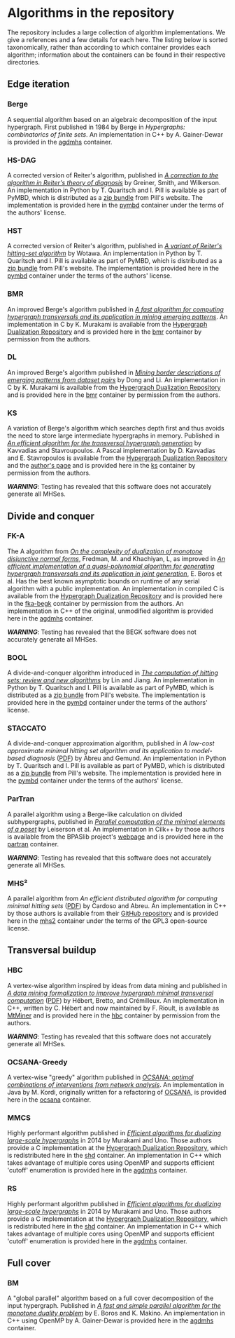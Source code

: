 # Algorithms in the repository
The repository includes a large collection of algorithm implementations.
We give a references and a few details for each here.
The listing below is sorted taxonomically, rather than according to which container provides each algorithm; information about the containers can be found in their respective directories.

## Edge iteration
### Berge
A sequential algorithm based on an algebraic decomposition of the input hypergraph.
First published in 1984 by Berge in _Hypergraphs: combinatorics of finite sets_.
An implementation in C++ by A. Gainer-Dewar is provided in the [agdmhs][] container.

### HS-DAG
A corrected version of Reiter's algorithm, published in [_A correction to the algorithm in Reiter's theory of diagnosis_](//dx.doi.org/10.1016/0004-3702(89)90079-9) by Greiner, Smith, and Wilkerson.
An implementation in Python by T. Quaritsch and I. Pill is available as part of PyMBD, which is distributed as a [zip bundle](//modiaforted.ist.tugraz.at/downloads/pymbd.zip) from Pill's website.
The implementation is provided here in the [pymbd][] container under the terms of the authors' license.

### HST
A corrected version of Reiter's algorithm, published in [_A variant of Reiter's hitting-set algorithm_](//dx.doi.org/10.1016/S0020-0190(00)00166-6) by Wotawa.
An implementation in Python by T. Quaritsch and I. Pill is available as part of PyMBD, which is distributed as a [zip bundle](//modiaforted.ist.tugraz.at/downloads/pymbd.zip) from Pill's website.
The implementation is provided here in the [pymbd][] container under the terms of the authors' license.

### BMR
An improved Berge's algorithm published in [_A fast algorithm for computing hypergraph transversals and its application in mining emerging patterns_](//doi.org/10.1109/ICDM.2003.1250958).
An implementation in C by K. Murakami is available from the [Hypergraph Dualization Repository][hdr] and is provided here in the [bmr][] container by permission from the authors.

### DL
An improved Berge's algorithm published in [_Mining border descriptions of emerging patterns from dataset pairs_](//doi.org/10.1007/s10115-004-0178-1) by Dong and Li.
An implementation in C by K. Murakami is available from the [Hypergraph Dualization Repository][hdr] and is provided here in the [bmr][] container by permission from the authors.

### KS
A variation of Berge's algorithm which searches depth first and thus avoids the need to store large intermediate hypergraphs in memory.
Published in [_An efficient algorithm for the transversal hypergraph generation_](//doi.org/10.7155/jgaa.00107) by Kavvadias and Stavroupoulos.
A Pascal implementation by D. Kavvadias and E. Stavropoulos is available from the [Hypergraph Dualization Repository][hdr] and the [author's page](//lca.ceid.upatras.gr/~estavrop/transversal/) and is provided here in the [ks][] container by permission from the authors.

***WARNING***: Testing has revealed that this software does not accurately generate all MHSes.

## Divide and conquer
### FK-A
The A algorithm from [_On the complexity of dualization of monotone disjunctive normal forms_](//doi.org/10.1006/jagm.1996.0062), Fredman, M. and Khachiyan, L, as improved in [_An efficient implementation of a quasi-polynomial algorithm for generating hypergraph transversals and its application in joint generation_](//doi.org/10.1.1.85.6762), E. Boros et al.
Has the best known asymptotic bounds on runtime of any serial algorithm with a public implementation.
An implementation in compiled C is available from the [Hypergraph Dualization Repository][hdr] and is provided here in the [fka-begk][] container by permission from the authors.
An implementation in C++ of the original, unmodified algorithm is provided here in the [agdmhs][] container.

***WARNING***: Testing has revealed that the BEGK software does not accurately generate all MHSes.

### BOOL
A divide-and-conquer algorithm introduced in [_The computation of hitting sets: review and new algorithms_](//dx.doi.org/10.1016/S0020-0190(02)00506-9) by Lin and Jiang.
An implementation in Python by T. Quaritsch and I. Pill is available as part of PyMBD, which is distributed as a [zip bundle](//modiaforted.ist.tugraz.at/downloads/pymbd.zip) from Pill's website.
The implementation is provided here in the [pymbd][] container under the terms of the authors' license.

### STACCATO
A divide-and-conquer approximation algorithm, published in _A low-cost approximate minimal hitting set algorithm and its application to model-based diagnosis_ ([PDF](//haslab.uminho.pt/ruimaranhao/files/sara09.pdf)) by Abreu and Gemund.
An implementation in Python by T. Quaritsch and I. Pill is available as part of PyMBD, which is distributed as a [zip bundle](//modiaforted.ist.tugraz.at/downloads/pymbd.zip) from Pill's website.
The implementation is provided here in the [pymbd][] container under the terms of the authors' license.

### ParTran
A parallel algorithm using a Berge-like calculation on divided subhypergraphs, published in [_Parallel computation of the minimal elements of a poset_](//doi.org/10.1145/1837210.1837221) by Leiserson et al.
An implementation in Cilk++ by those authors is available from the BPASlib project's [webpage](//bpaslib.org) and is provided here in the [partran][] container.

***WARNING***: Testing has revealed that this software does not accurately generate all MHSes.

### MHS²
A parallel algorithm from _An efficient distributed algorithm for computing minimal hitting sets_ ([PDF](//dx-2014.ist.tugraz.at/papers/DX14_Mon_PM_S1_paper1.pdf)) by Cardoso and Abreu.
An implementation in C++ by those authors is available from their [GitHub repository](//github.com/npcardoso/MHS2) and is provided here in the [mhs2][] container under the terms of the GPL3 open-source license.

## Transversal buildup
### HBC
A vertex-wise algorithm inspired by ideas from data mining and published in [_A data mining formalization to improve hypergraph minimal transversal computation_](//www.infona.pl/resource/bwmeta1.element.baztech-article-BUS5-0014-0020) ([PDF](//cremilleux.users.greyc.fr/papers/FundInfoFinal07.pdf)) by Hébert, Bretto, and Crémilleux.
An implementation in C++, written by C. Hébert and now maintained by F. Rioult, is available as [MtMiner](//forge.greyc.fr/projects/kdariane/wiki/Mtminer) and is provided here in the [hbc][] container by permission from the authors.

***WARNING***: Testing has revealed that this software does not accurately generate all MHSes.

### OCSANA-Greedy
A vertex-wise "greedy" algorithm published in [_OCSANA: optimal combinations of interventions from network analysis_](//doi.org/10.1093/bioinformatics/btt195).
An implementation in Java by M. Kordi, originally written for a refactoring of [OCSANA](//bioinfo-out.curie.fr/projects/ocsana/OCSANA.html), is provided here in the [ocsana][] container.

### MMCS
Highly performant algorithm published in [_Efficient algorithms for dualizing large-scale hypergraphs_](//doi.org/10.1016/j.dam.2014.01.012) in 2014 by Murakami and Uno.
Those authors provide a C implementation at the [Hypergraph Dualization Repository][hdr], which is redistributed here in the [shd][] container.
An implementation in C++ which takes advantage of multiple cores using OpenMP and supports efficient 'cutoff' enumeration is provided here in the [agdmhs][] container.

### RS
Highly performant algorithm published in [_Efficient algorithms for dualizing large-scale hypergraphs_](//doi.org/10.1016/j.dam.2014.01.012) in 2014 by Murakami and Uno.
Those authors provide a C implementation at the [Hypergraph Dualization Repository][hdr], which is redistributed here in the [shd][] container.
An implementation in C++ which takes advantage of multiple cores using OpenMP and supports efficient 'cutoff' enumeration is provided here in the [agdmhs][] container.

## Full cover
### BM
A "global parallel" algorithm based on a full cover decomposition of the input hypergraph.
Published in [_A fast and simple parallel algorithm for the monotone duality problem_](//doi.org/10.1007/978-3-642-02927-1_17) by E. Boros and K. Makino.
An implementation in C++ using OpenMP by A. Gainer-Dewar is provided here in the [agdmhs][] container.

[hdr]: //research.nii.ac.jp/~uno/dualization.html
[agdmhs]: agdmhs/
[bmr]: bmr/
[dl]: dl/
[fka-begk]: fka-begk/
[hbc]: hbc/
[ks]: ks/
[mhs2]: mhs2/
[ocsana]: ocsana/
[partran]: partran/
[pymbd]: pymbd/
[shd]: shd/

